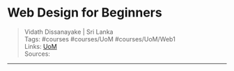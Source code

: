 # Web Design for Beginners

> Vidath Dissanayake | Sri Lanka  
> Tags: #courses #courses/UoM #courses/UoM/Web1  
> Links: [UoM](../../UoM.md)  
> Sources:  

---